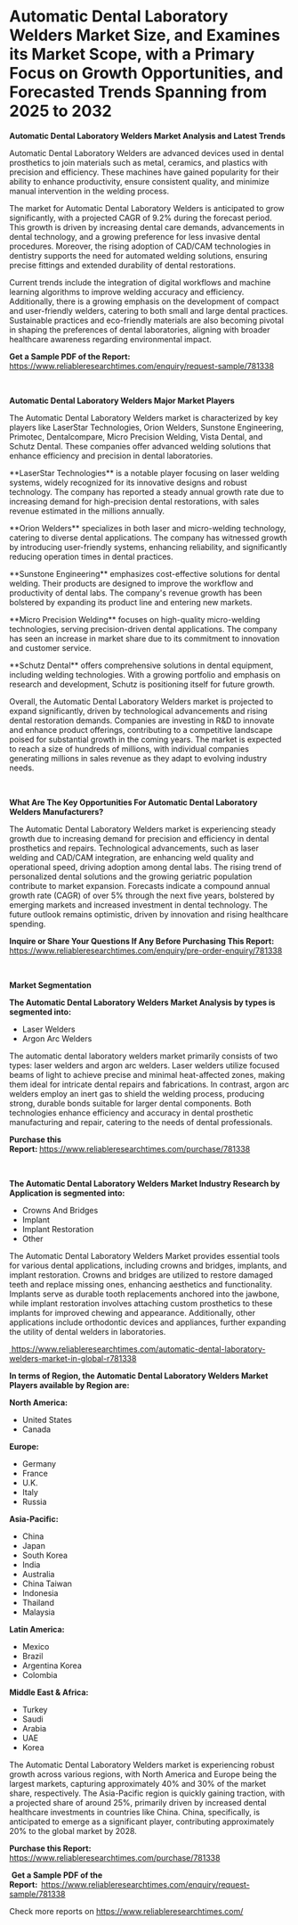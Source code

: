 <p><h1>Automatic Dental Laboratory Welders Market Size, and Examines its Market Scope, with a Primary Focus on Growth Opportunities, and Forecasted Trends Spanning from 2025 to 2032</h1></p><p><strong>Automatic Dental Laboratory Welders Market Analysis and Latest Trends</strong></p>
<p><p>Automatic Dental Laboratory Welders are advanced devices used in dental prosthetics to join materials such as metal, ceramics, and plastics with precision and efficiency. These machines have gained popularity for their ability to enhance productivity, ensure consistent quality, and minimize manual intervention in the welding process.</p><p>The market for Automatic Dental Laboratory Welders is anticipated to grow significantly, with a projected CAGR of 9.2% during the forecast period. This growth is driven by increasing dental care demands, advancements in dental technology, and a growing preference for less invasive dental procedures. Moreover, the rising adoption of CAD/CAM technologies in dentistry supports the need for automated welding solutions, ensuring precise fittings and extended durability of dental restorations.</p><p>Current trends include the integration of digital workflows and machine learning algorithms to improve welding accuracy and efficiency. Additionally, there is a growing emphasis on the development of compact and user-friendly welders, catering to both small and large dental practices. Sustainable practices and eco-friendly materials are also becoming pivotal in shaping the preferences of dental laboratories, aligning with broader healthcare awareness regarding environmental impact.</p></p>
<p><strong>Get a Sample PDF of the Report:&nbsp;</strong> <a href="https://www.reliableresearchtimes.com/enquiry/request-sample/781338?utm_campaign=2997&utm_medium=2&utm_source=Github&utm_content=ia&utm_term=26032025&utm_id=automatic-dental-laboratory-welders">https://www.reliableresearchtimes.com/enquiry/request-sample/781338</a></p>
<p>&nbsp;</p>
<p><strong>Automatic Dental Laboratory Welders Major Market Players</strong></p>
<p><p>The Automatic Dental Laboratory Welders market is characterized by key players like LaserStar Technologies, Orion Welders, Sunstone Engineering, Primotec, Dentalcompare, Micro Precision Welding, Vista Dental, and Schutz Dental. These companies offer advanced welding solutions that enhance efficiency and precision in dental laboratories.</p><p>**LaserStar Technologies** is a notable player focusing on laser welding systems, widely recognized for its innovative designs and robust technology. The company has reported a steady annual growth rate due to increasing demand for high-precision dental restorations, with sales revenue estimated in the millions annually.</p><p>**Orion Welders** specializes in both laser and micro-welding technology, catering to diverse dental applications. The company has witnessed growth by introducing user-friendly systems, enhancing reliability, and significantly reducing operation times in dental practices.</p><p>**Sunstone Engineering** emphasizes cost-effective solutions for dental welding. Their products are designed to improve the workflow and productivity of dental labs. The company's revenue growth has been bolstered by expanding its product line and entering new markets.</p><p>**Micro Precision Welding** focuses on high-quality micro-welding technologies, serving precision-driven dental applications. The company has seen an increase in market share due to its commitment to innovation and customer service.</p><p>**Schutz Dental** offers comprehensive solutions in dental equipment, including welding technologies. With a growing portfolio and emphasis on research and development, Schutz is positioning itself for future growth.</p><p>Overall, the Automatic Dental Laboratory Welders market is projected to expand significantly, driven by technological advancements and rising dental restoration demands. Companies are investing in R&D to innovate and enhance product offerings, contributing to a competitive landscape poised for substantial growth in the coming years. The market is expected to reach a size of hundreds of millions, with individual companies generating millions in sales revenue as they adapt to evolving industry needs.</p></p>
<p>&nbsp;</p>
<p><strong>What Are The Key Opportunities For Automatic Dental Laboratory Welders Manufacturers?</strong></p>
<p><p>The Automatic Dental Laboratory Welders market is experiencing steady growth due to increasing demand for precision and efficiency in dental prosthetics and repairs. Technological advancements, such as laser welding and CAD/CAM integration, are enhancing weld quality and operational speed, driving adoption among dental labs. The rising trend of personalized dental solutions and the growing geriatric population contribute to market expansion. Forecasts indicate a compound annual growth rate (CAGR) of over 5% through the next five years, bolstered by emerging markets and increased investment in dental technology. The future outlook remains optimistic, driven by innovation and rising healthcare spending.</p></p>
<p><strong>Inquire or Share Your Questions If Any Before Purchasing This Report:</strong> <a href="https://www.reliableresearchtimes.com/enquiry/pre-order-enquiry/781338?utm_campaign=2997&utm_medium=2&utm_source=Github&utm_content=ia&utm_term=26032025&utm_id=automatic-dental-laboratory-welders">https://www.reliableresearchtimes.com/enquiry/pre-order-enquiry/781338</a></p>
<p>&nbsp;</p>
<p><strong>Market Segmentation</strong></p>
<p><strong>The Automatic Dental Laboratory Welders Market Analysis by types is segmented into:</strong></p>
<p><ul><li>Laser Welders</li><li>Argon Arc Welders</li></ul></p>
<p><p>The automatic dental laboratory welders market primarily consists of two types: laser welders and argon arc welders. Laser welders utilize focused beams of light to achieve precise and minimal heat-affected zones, making them ideal for intricate dental repairs and fabrications. In contrast, argon arc welders employ an inert gas to shield the welding process, producing strong, durable bonds suitable for larger dental components. Both technologies enhance efficiency and accuracy in dental prosthetic manufacturing and repair, catering to the needs of dental professionals.</p></p>
<p><strong>Purchase this Report:&nbsp;</strong><a href="https://www.reliableresearchtimes.com/purchase/781338?utm_campaign=2997&utm_medium=2&utm_source=Github&utm_content=ia&utm_term=26032025&utm_id=automatic-dental-laboratory-welders">https://www.reliableresearchtimes.com/purchase/781338</a></p>
<p>&nbsp;</p>
<p><strong>The Automatic Dental Laboratory Welders Market Industry Research by Application is segmented into:</strong></p>
<p><ul><li>Crowns And Bridges</li><li>Implant</li><li>Implant Restoration</li><li>Other</li></ul></p>
<p><p>The Automatic Dental Laboratory Welders Market provides essential tools for various dental applications, including crowns and bridges, implants, and implant restoration. Crowns and bridges are utilized to restore damaged teeth and replace missing ones, enhancing aesthetics and functionality. Implants serve as durable tooth replacements anchored into the jawbone, while implant restoration involves attaching custom prosthetics to these implants for improved chewing and appearance. Additionally, other applications include orthodontic devices and appliances, further expanding the utility of dental welders in laboratories.</p></p>
<p><a href="https://www.reliableresearchtimes.com/automatic-dental-laboratory-welders-market-in-global-r781338?utm_campaign=2997&utm_medium=2&utm_source=Github&utm_content=ia&utm_term=26032025&utm_id=automatic-dental-laboratory-welders">&nbsp;https://www.reliableresearchtimes.com/automatic-dental-laboratory-welders-market-in-global-r781338</a></p>
<p><strong>In terms of Region, the Automatic Dental Laboratory Welders Market Players available by Region are:</strong></p>
<p>
    <p> <strong> North America: </strong>
        <ul>
            <li>United States</li>
            <li>Canada</li>
        </ul>
        </p> 
    <p> <strong> Europe: </strong>
        <ul>
            <li>Germany</li>
            <li>France</li>
            <li>U.K.</li>
            <li>Italy</li>
            <li>Russia</li>
        </ul>
        </p> 
    <p> <strong> Asia-Pacific: </strong>
        <ul>
            <li>China</li>
            <li>Japan</li>
            <li>South Korea</li>
            <li>India</li>
            <li>Australia</li>
            <li>China Taiwan</li>
            <li>Indonesia</li>
            <li>Thailand</li>
            <li>Malaysia</li>
        </ul>
        </p> 
    <p> <strong> Latin America: </strong>
        <ul>
            <li>Mexico</li>
            <li>Brazil</li>
            <li>Argentina Korea</li>
            <li>Colombia</li>
        </ul>
        </p> 
    <p> <strong> Middle East & Africa: </strong>
        <ul>
            <li>Turkey</li>
            <li>Saudi</li>
            <li>Arabia</li>
            <li>UAE</li>
            <li>Korea</li>
        </ul>
    </p>
    </p>
<p><p>The Automatic Dental Laboratory Welders market is experiencing robust growth across various regions, with North America and Europe being the largest markets, capturing approximately 40% and 30% of the market share, respectively. The Asia-Pacific region is quickly gaining traction, with a projected share of around 25%, primarily driven by increased dental healthcare investments in countries like China. China, specifically, is anticipated to emerge as a significant player, contributing approximately 20% to the global market by 2028.</p></p>
<p><strong>Purchase this Report: </strong><a href="https://www.reliableresearchtimes.com/purchase/781338?utm_campaign=2997&utm_medium=2&utm_source=Github&utm_content=ia&utm_term=26032025&utm_id=automatic-dental-laboratory-welders">https://www.reliableresearchtimes.com/purchase/781338</a></p>
<p>&nbsp;<strong>Get a Sample PDF of the Report:&nbsp;&nbsp;</strong><a href="https://www.reliableresearchtimes.com/enquiry/request-sample/781338?utm_campaign=2997&utm_medium=2&utm_source=Github&utm_content=ia&utm_term=26032025&utm_id=automatic-dental-laboratory-welders">https://www.reliableresearchtimes.com/enquiry/request-sample/781338</a></p>
<p><strong></strong></p>
<p>Check more reports on <a href="https://www.reliableresearchtimes.com/?utm_campaign=2997&utm_medium=2&utm_source=Github&utm_content=ia&utm_term=26032025&utm_id=automatic-dental-laboratory-welders">https://www.reliableresearchtimes.com/</a></p>